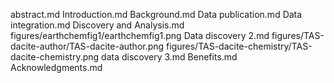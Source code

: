 abstract.md
Introduction.md
Background.md
Data publication.md
Data integration.md
Discovery and Analysis.md
figures/earthchemfig1/earthchemfig1.png
Data discovery 2.md
figures/TAS-dacite-author/TAS-dacite-author.png
figures/TAS-dacite-chemistry/TAS-dacite-chemistry.png
data discovery 3.md
Benefits.md
Acknowledgments.md